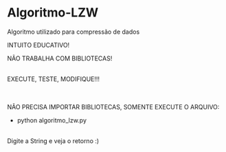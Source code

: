 # Algoritmo-LZW

Algoritmo utilizado para compressão de dados<br/>

INTUITO EDUCATIVO!

NÃO TRABALHA COM BIBLIOTECAS!

<br/>EXECUTE, TESTE, MODIFIQUE!!!

<br/><br/>
NÃO PRECISA IMPORTAR BIBLIOTECAS, SOMENTE EXECUTE O ARQUIVO:

- python algoritmo_lzw.py<br/><br/>


Digite a String e veja o retorno :)
